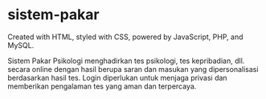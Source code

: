 # sistem-pakar
Created with HTML, styled with CSS, powered by JavaScript, PHP, and MySQL.

Sistem Pakar Psikologi menghadirkan tes psikologi, tes kepribadian, dll. secara online dengan hasil berupa saran dan masukan yang dipersonalisasi berdasarkan hasil tes. Login diperlukan untuk menjaga privasi dan memberikan pengalaman tes yang aman dan terpercaya.
